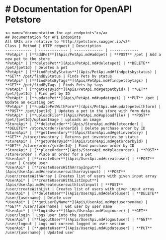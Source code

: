 # # Documentation for OpenAPI Petstore

    <a name="documentation-for-api-endpoints"></a>
    ## Documentation for API Endpoints
    All URIs are relative to *http://petstore.swagger.io/v2*
    Class | Method | HTTP request | Description
    ------------ | ------------- | ------------- | -------------
    *PetApi* | [**addPet**](Apis/PetApi.md#addpet) | **POST** /pet | Add a new pet to the store
    *PetApi* | [**deletePet**](Apis/PetApi.md#deletepet) | **DELETE** /pet/{petId} | Deletes a pet
    *PetApi* | [**findPetsByStatus**](Apis/PetApi.md#findpetsbystatus) | **GET** /pet/findByStatus | Finds Pets by status
    *PetApi* | [**findPetsByTags**](Apis/PetApi.md#findpetsbytags) | **GET** /pet/findByTags | Finds Pets by tags
    *PetApi* | [**getPetById**](Apis/PetApi.md#getpetbyid) | **GET** /pet/{petId} | Find pet by ID
    *PetApi* | [**updatePet**](Apis/PetApi.md#updatepet) | **PUT** /pet | Update an existing pet
    *PetApi* | [**updatePetWithForm**](Apis/PetApi.md#updatepetwithform) | **POST** /pet/{petId} | Updates a pet in the store with form data
    *PetApi* | [**uploadFile**](Apis/PetApi.md#uploadfile) | **POST** /pet/{petId}/uploadImage | uploads an image
    *StoreApi* | [**deleteOrder**](Apis/StoreApi.md#deleteorder) | **DELETE** /store/order/{orderId} | Delete purchase order by ID
    *StoreApi* | [**getInventory**](Apis/StoreApi.md#getinventory) | **GET** /store/inventory | Returns pet inventories by status
    *StoreApi* | [**getOrderById**](Apis/StoreApi.md#getorderbyid) | **GET** /store/order/{orderId} | Find purchase order by ID
    *StoreApi* | [**placeOrder**](Apis/StoreApi.md#placeorder) | **POST** /store/order | Place an order for a pet
    *UserApi* | [**createUser**](Apis/UserApi.md#createuser) | **POST** /user | Create user
    *UserApi* | [**createUsersWithArrayInput**](Apis/UserApi.md#createuserswitharrayinput) | **POST** /user/createWithArray | Creates list of users with given input array
    *UserApi* | [**createUsersWithListInput**](Apis/UserApi.md#createuserswithlistinput) | **POST** /user/createWithList | Creates list of users with given input array
    *UserApi* | [**deleteUser**](Apis/UserApi.md#deleteuser) | **DELETE** /user/{username} | Delete user
    *UserApi* | [**getUserByName**](Apis/UserApi.md#getuserbyname) | **GET** /user/{username} | Get user by user name
    *UserApi* | [**loginUser**](Apis/UserApi.md#loginuser) | **GET** /user/login | Logs user into the system
    *UserApi* | [**logoutUser**](Apis/UserApi.md#logoutuser) | **GET** /user/logout | Logs out current logged in user session
    *UserApi* | [**updateUser**](Apis/UserApi.md#updateuser) | **PUT** /user/{username} | Updated user
    
